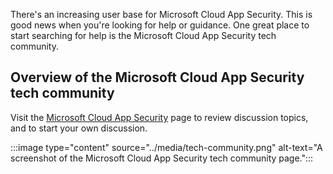 There's an increasing user base for Microsoft Cloud App Security. This is good news when you're looking for help or guidance. One great place to start searching for help is the Microsoft Cloud App Security tech community.

## Overview of the Microsoft Cloud App Security tech community

Visit the [Microsoft Cloud App Security](https://techcommunity.microsoft.com/t5/microsoft-cloud-app-security/bd-p/MicrosoftCloudAppSecurity) page to review discussion topics, and to start your own discussion.

:::image type="content" source="../media/tech-community.png" alt-text="A screenshot of the Microsoft Cloud App Security tech community page.":::
